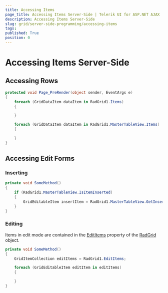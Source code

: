 ```yaml
---
title: Accessing Items
page_title: Accessing Items Server-Side | Telerik UI for ASP.NET AJAX
description: Accessing Items Server-Side
slug: grid/server-side-programming/accessing-items
tags: 
published: True
position: 0
---
```


# Accessing Items Server-Side

## Accessing Rows

````C#
protected void Page_PreRender(object sender, EventArgs e)
{
    foreach (GridDataItem dataItem in RadGrid1.Items)
    {

    }

    foreach (GridDataItem dataItem in RadGrid1.MasterTableView.Items)
    {

    }
}
````

## Accessing Edit Forms

### Inserting

````C#
private void SomeMethod()
{
    if (RadGrid1.MasterTableView.IsItemInserted)
    {
        GridEditableItem insertItem = RadGrid1.MasterTableView.GetInsertItem();
    }
}
````


### Editing

Items in edit mode are contained in the [EditItems](https://docs.telerik.com/devtools/aspnet-ajax/api/server/Telerik.Web.UI/RadGrid#edititems) property of the [RadGrid](https://docs.telerik.com/devtools/aspnet-ajax/api/server/Telerik.Web.UI/RadGrid) object.

````C#
private void SomeMethod()
{
    GridItemCollection editItems = RadGrid1.EditItems;

    foreach (GridEditableItem editItem in editItems)
    {

    }
}
````